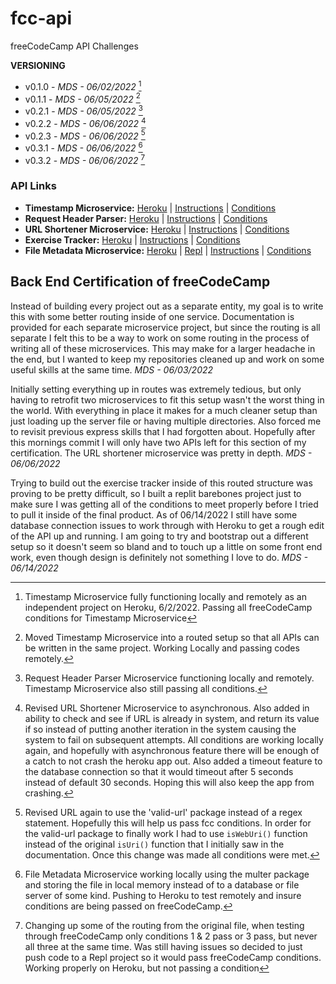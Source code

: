 # fcc-api
freeCodeCamp API Challenges

**VERSIONING**
- v0.1.0 - *MDS - 06/02/2022* [^1]
- v0.1.1 - *MDS - 06/05/2022* [^2]
- v0.2.1 - *MDS - 06/05/2022* [^3]
- v0.2.2 - *MDS - 06/06/2022* [^4]
- v0.2.3 - *MDS - 06/06/2022* [^5]
- v0.3.1 - *MDS - 06/06/2022* [^6]
- v0.3.2 - *MDS - 06/06/2022* [^7]

[^1]: Timestamp Microservice fully functioning locally and remotely as an independent project on Heroku, 6/2/2022. Passing all freeCodeCamp conditions for Timestamp Microservice
[^2]: Moved Timestamp Microservice into a routed setup so that all APIs can be written in the same project. Working Locally and passing codes remotely.
[^3]: Request Header Parser Microservice functioning locally and remotely. Timestamp Microservice also still passing all conditions.
[^4]: Revised URL Shortener Microservice to asynchronous. Also added in ability to check and see if URL is already in system, and return its value if so instead of putting another iteration in the system causing the system to fail on subsequent attempts. All conditions are working locally again, and hopefully with asynchronous feature there will be enough of a catch to not crash the heroku app out. Also added a timeout feature to the database connection so that it would timeout after 5 seconds instead of default 30 seconds. Hoping this will also keep the app from crashing.
[^5]: Revised URL again to use the 'valid-url' package instead of a regex statement. Hopefully this will help us pass fcc conditions. In order for the valid-url package to finally work I had to use `isWebUri()` function instead of the original `isUri()` function that I initially saw in the documentation. Once this change was made all conditions were met.
[^6]: File Metadata Microservice working locally using the multer package and storing the file in local memory instead of to a database or file server of some kind. Pushing to Heroku to test remotely and insure conditions are being passed on freeCodeCamp.
[^7]: Changing up some of the routing from the original file, when testing through freeCodeCamp only conditions 1 & 2 pass or 3 pass, but never all three at the same time. Was still having issues so decided to just push code to a Repl project so it would pass freeCodeCamp conditions. Working properly on Heroku, but not passing a condition

### API Links
- **Timestamp Microservice:** [Heroku](https://fcc-ms-api.herokuapp.com/api/timestamp/landing) | [Instructions](https://www.freecodecamp.org/learn/apis-and-microservices/apis-and-microservices-projects/timestamp-microservice) | [Conditions](/documentation/01-timestamp.md)
- **Request Header Parser:** [Heroku](https://fcc-ms-api.herokuapp.com/api/whoami/landing) | [Instructions](https://www.freecodecamp.org/learn/back-end-development-and-apis/back-end-development-and-apis-projects/request-header-parser-microservice) | [Conditions](/documentation/02-request-header-parser.md)
- **URL Shortener Microservice:** [Heroku](https://fcc-ms-api.herokuapp.com/api/shorturl/landing) | [Instructions](https://www.freecodecamp.org/learn/back-end-development-and-apis/back-end-development-and-apis-projects/url-shortener-microservice) | [Conditions](/documentation/03-url-shortener.md)
- **Exercise Tracker:** [Heroku](https://fcc-ms-api.herokuapp.com/api/users/landing) | [Instructions](https://www.freecodecamp.org/learn/back-end-development-and-apis/back-end-development-and-apis-projects/exercise-tracker) | [Conditions](/documentation/04-exercise-tracker.md)
- **File Metadata Microservice:** [Heroku](https://fcc-ms-api.herokuapp.com/api/fileanalyse/landing) | [Repl](https://boilerplate-project-filemetadata.mattstub.repl.co/) | [Instructions](https://www.freecodecamp.org/learn/back-end-development-and-apis/back-end-development-and-apis-projects/file-metadata-microservice) | [Conditions](/documentation/05-file-metadata.md)

## Back End Certification of freeCodeCamp
Instead of building every project out as a separate entity, my goal is to write this with some better routing inside of one service. Documentation is provided for each separate microservice project, but since the routing is all separate I felt this to be a way to work on some routing in the process of writing all of these microservices. This may make for a larger headache in the end, but I wanted to keep my repositories cleaned up and work on some useful skills at the same time. 
*MDS - 06/03/2022*

Initially setting everything up in routes was extremely tedious, but only having to retrofit two microservices to fit this setup wasn't the worst thing in the world. With everything in place it makes for a much cleaner setup than just loading up the server file or having multiple directories. Also forced me to revisit previous express skills that I had forgotten about. Hopefully after this mornings commit I will only have two APIs left for this section of my certification. The URL shortener microservice was pretty in depth.
*MDS - 06/06/2022*

Trying to build out the exercise tracker inside of this routed structure was proving to be pretty difficult, so I built a replit barebones project just to make sure I was getting all of the conditions to meet properly before I tried to pull it inside of the final product. As of 06/14/2022 I still have some database connection issues to work through with Heroku to get a rough edit of the API up and running. I am going to try and bootstrap out a different setup so it doesn't seem so bland and to touch up a little on some front end work, even though design is definitely not something I love to do.
*MDS - 06/14/2022*

